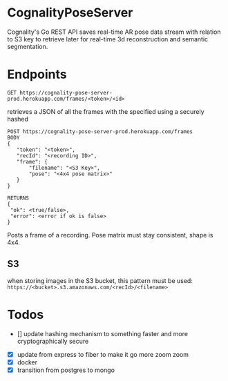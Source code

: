 # CognalityPoseServer
Cognality's Go REST API saves real-time AR pose data stream with relation to S3 key to retrieve later for real-time 3d reconstruction and semantic segmentation.

# Endpoints
 ```
 GET https://cognality-pose-server-prod.herokuapp.com/frames/<token>/<id>
 ```
 retrieves a JSON of all the frames with the specified <id> using a securely hashed <token>
 
 ```
 POST https://cognality-pose-server-prod.herokuapp.com/frames
 BODY 
 {
	"token": "<token>",
	"recId": "<recording ID>",
	"frame": {
		"filename": "<S3 Key>",
		"pose": "<4x4 pose matrix>"
	}
}

RETURNS 
{
  "ok": <true/false>,
  "error": <error if ok is false>
}
 ```
 Posts a frame of a recording. Pose matrix must stay consistent, shape is 4x4.
 
 ## S3
 when storing images in the S3 bucket, this pattern must be used: 
 ``` https://<bucket>.s3.amazonaws.com/<recId>/<filename>```
 

# Todos
 - [] update hashing mechanism to something faster and more cryptographically secure
 - [x] update from express to fiber to make it go more zoom zoom
 - [x] docker
 - [x] transition from postgres to mongo

